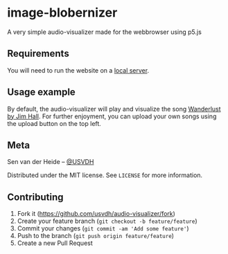 # image-blobernizer

A very simple audio-visualizer made for the webbrowser using p5.js

<!-- ![](header.png) -->

<!-- # [Live demo](https://usvdh.github.io/audio-visualizer/) -->

## Requirements

You will need to run the website on a [local server](https://github.com/processing/p5.js/wiki/Local-server).

## Usage example

By default, the audio-visualizer will play and visualize the song [Wanderlust by Jim Hall](https://www.freemusicarchive.org/music/jim-hall/synth-kid-elsewhere/wanderlust). For further enjoyment, you can upload your own songs using the upload button on the top left.

## Meta

Sen van der Heide – [@USVDH](https://github.com/usvdh)

Distributed under the MIT license. See ``LICENSE`` for more information.

## Contributing

1. Fork it (<https://github.com/usvdh/audio-visualizer/fork>)
2. Create your feature branch (`git checkout -b feature/feature`)
3. Commit your changes (`git commit -am 'Add some feature'`)
4. Push to the branch (`git push origin feature/feature`)
5. Create a new Pull Request